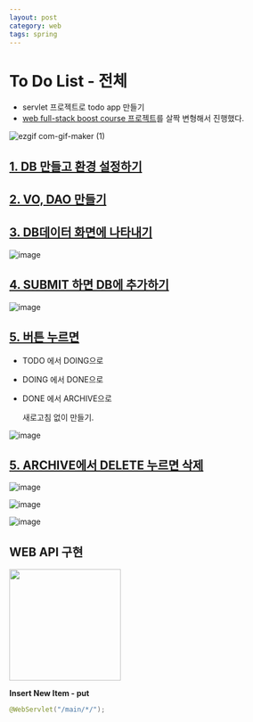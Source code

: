 ```yaml
---
layout: post
category: web
tags: spring
---
```

# To Do List - 전체

- servlet 프로젝트로 todo app 만들기
- [web full-stack boost course 프로젝트](https://www.boostcourse.org/web316/joinLectures/12943)를 살짝 변형해서 진행했다.

![ezgif com-gif-maker (1)](https://user-images.githubusercontent.com/37058233/130710271-29f98f0d-2d9b-4c5c-9a71-5ca843860592.gif)

## [1. DB 만들고 환경 설정하기](https://yejip.com/web/2021-07-19-TodoList1)

## [2. VO, DAO 만들기](https://yejip.com/web/2021-08-27-TodoList-VO-DAO)

## [3. DB데이터 화면에 나타내기](https://yejip.com/web/2021-09-07-TodoList-main)

![image](https://user-images.githubusercontent.com/37058233/131047226-20083469-9d40-4f33-b1de-9784f290a99a.png)

## [4. SUBMIT 하면 DB에 추가하기]()

![image](https://user-images.githubusercontent.com/37058233/131047195-01b109f4-7d14-49f1-955d-b87cd5238e66.png)

## [5. 버튼 누르면]()

- TODO 에서 DOING으로

- DOING 에서 DONE으로

- DONE 에서 ARCHIVE으로

  새로고침 없이 만들기.

![image](https://user-images.githubusercontent.com/37058233/131047363-f652df75-4bf8-49ed-acf9-a2cb63080b9b.png)

## [5. ARCHIVE에서 DELETE 누르면 삭제]()

![image](https://user-images.githubusercontent.com/37058233/131047380-9fb28194-b010-4d90-8562-5086a9326820.png)

![image](https://user-images.githubusercontent.com/37058233/131047428-2e4eb9d2-263b-4dbd-b695-7ed0b8954e8f.png)

![image](https://user-images.githubusercontent.com/37058233/131047440-e01eb850-e1d1-452a-ab30-9b2634b025d2.png)

## WEB API 구현

<img src="https://user-images.githubusercontent.com/37058233/126715051-cc68f026-cb19-4eac-8b41-9d1a3cdb3a30.png" width=200>

**Insert New Item - put**

```java
@WebServlet("/main/*/");
```
